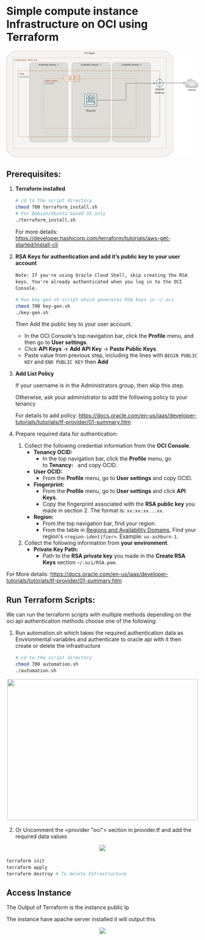 # Simple compute instance Infrastructure on OCI using Terraform
<p align="center">
  <img  src="https://github.com/Ahmed-Shoushaa/OCIxTerraform/blob/e51e46cca32c9d44660305d29ecb6c555569a255/Images/oci-architecture.jpg">
</p>

## Prerequisites:

1. **Terraform installed**
    
    ```bash
    # cd to the script directory
    chmod 700 terraform_install.sh
    # For Debian/Ubuntu based OS only
    ./terraform_install.sh
    ```
    
    For more details: https://developer.hashicorp.com/terraform/tutorials/aws-get-started/install-cli
    
2. **RSA Keys for authentication and add it’s public key to your user account**
    
    `Note: If you're using Oracle Cloud Shell, skip creating the RSA keys. You're already authenticated when you log in to the OCI Console.`
    
    ```bash
    # Run key-gen.sh script which generates RSA keys in ~/.oci
    chmod 700 key-gen.sh
    ./key-gen.sh
    ```
    
    Then Add the public key to your user account.
    
    - In the OCI Console's top navigation bar, click the **Profile** menu, and then go to **User settings**.
    - Click **API Keys** -> **Add API Key** -> **Paste Public Keys**
    - Paste value from previous step, including the lines with `BEGIN PUBLIC KEY` and `END PUBLIC KEY` then **Add**
4. **Add List Policy**
    
    If your username is in the Administrators group, then skip this step.
   
   Otherwise, ask your administrator to add the following policy to your tenancy
   
   For details to add policy: https://docs.oracle.com/en-us/iaas/developer-tutorials/tutorials/tf-provider/01-summary.htm
   
    
6. Prepare required data for authentication:
    1. Collect the following credential information from the **OCI Console**.
        - **Tenancy OCID:**
            - In the top navigation bar, click the **Profile** menu, go to **Tenancy:** *<your-tenancy>*  and copy OCID.
        - **User OCID:**
            - From the **Profile** menu, go to **User settings** and copy OCID.
        - **Fingerprint:**
            - From the **Profile** menu, go to **User settings** and click **API Keys**.
            - Copy the fingerprint associated with the **RSA public key** you made in section 2. The format is: `xx:xx:xx...xx`.
        - **Region:**
            - From the top navigation bar, find your region.
            - From the table in [Regions and Availability Domains](https://docs.oracle.com/iaas/Content/General/Concepts/regions.htm), Find your region's `<region-identifier>`. Example: `us-ashburn-1`.
    2. Collect the following information from **your environment**.
        - **Private Key Path:**
            - Path to the **RSA private key** you made in the **Create RSA Keys** section `~/.oci/RSA.pem`.
                

For More details: https://docs.oracle.com/en-us/iaas/developer-tutorials/tutorials/tf-provider/01-summary.htm

## Run Terraform Scripts:

We can run the terraform scripts with multiple methods depending on the oci api authentication methods choose one of the following:
1. Run automation.sh which takes the required authentication data as Environmental variables and authenticate to oracle api with it then create or delete the infrastructure
    ```bash
    # cd to the script directory
    chmod 700 automation.sh
    ./automation.sh
    ```
<p align="center">
  <img width="500" height="370" src="https://github.com/Ahmed-Shoushaa/OCIxTerraform/assets/117172376/e2d00419-93cf-465d-be42-dd545d15615f">
</p>

2.  Or Uncomment the <provider "oci"> section in provider.tf and add the required data values
<p align="center">
  <img  src="https://github.com/Ahmed-Shoushaa/OCIxTerraform/assets/117172376/71dd5178-4cc3-4cfe-ab80-774955333bd9">
</p>

  ```bash
  terraform init
  terraform apply
  terraform destroy # To delete Infrastructure
  ```


## Access Instance 
The Output of Terraform is the instance public Ip 

The instance have apache server installed it will output this 
<p align="center">
  <img  src="https://github.com/Ahmed-Shoushaa/OCIxTerraform/assets/117172376/f02bb374-ef5b-4406-8104-11ab01932494">
</p>




